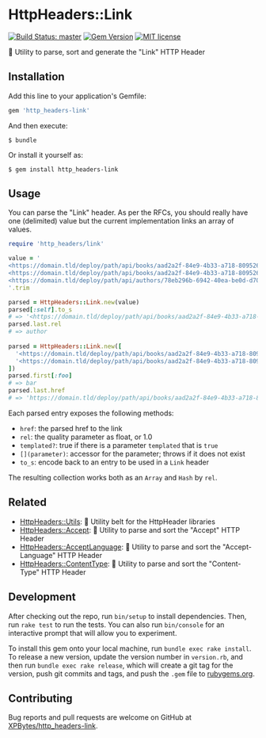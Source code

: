 # HttpHeaders::Link

[![Build Status: master](https://travis-ci.com/XPBytes/http_headers-link.svg)](https://travis-ci.com/XPBytes/http_headers-link)
[![Gem Version](https://badge.fury.io/rb/http_headers-link.svg)](https://badge.fury.io/rb/http_headers-link)
[![MIT license](http://img.shields.io/badge/license-MIT-brightgreen.svg)](http://opensource.org/licenses/MIT)

:nut_and_bolt: Utility to parse, sort and generate the "Link" HTTP Header

## Installation

Add this line to your application's Gemfile:

```ruby
gem 'http_headers-link'
```

And then execute:

    $ bundle

Or install it yourself as:

    $ gem install http_headers-link

## Usage

You can parse the "Link" header. As per the RFCs, you should really have one (delimited) value but the current 
implementation links an array of values.

```ruby
require 'http_headers/link'

value = '
<https://domain.tld/deploy/path/api/books/aad2a2f-84e9-4b33-a718-8095262def9a/reviews>; rel=reviews, 
<https://domain.tld/deploy/path/api/books/aad2a2f-84e9-4b33-a718-8095262def9a>; rel=self, 
<https://domain.tld/deploy/path/api/authors/78eb296b-6942-40ea-be0d-d702c0564b31>; rel=author
'.trim

parsed = HttpHeaders::Link.new(value)
parsed[:self].to_s
# => '<https://domain.tld/deploy/path/api/books/aad2a2f-84e9-4b33-a718-8095262def9a>; rel=self' 
parsed.last.rel
# => author
 
parsed = HttpHeaders::Link.new([
  '<https://domain.tld/deploy/path/api/books/aad2a2f-84e9-4b33-a718-8095262def9a>; rel=book, foo=bar', 
  '<https://domain.tld/deploy/path/api/books/aad2a2f-84e9-4b33-a718-8095262def9a/signatures/219472931>; rel=self'
])
parsed.first[:foo]
# => bar
parsed.last.href
# => 'https://domain.tld/deploy/path/api/books/aad2a2f-84e9-4b33-a718-8095262def9a/signatures/219472931'
```

Each parsed entry exposes the following methods:
- `href`: the parsed href to the link
- `rel`: the quality parameter as float, or 1.0
- `templated?`: true if there is a parameter `templated` that is `true`
- `[](parameter)`: accessor for the parameter; throws if it does not exist
- `to_s`: encode back to an entry to be used in a `Link` header

The resulting collection works both as an `Array` and `Hash` by `rel`.

## Related

- [HttpHeaders::Utils](https://github.com/XPBytes/http_headers-utils): :nut_and_bolt: Utility belt for the HttpHeader libraries
- [HttpHeaders::Accept](https://github.com/XPBytes/http_headers-accept): :nut_and_bolt: Utility to parse and sort the "Accept" HTTP Header
- [HttpHeaders::AcceptLanguage](https://github.com/XPBytes/http_headers-accept_language): :nut_and_bolt: Utility to parse and sort the "Accept-Language" HTTP Header
- [HttpHeaders::ContentType](https://github.com/XPBytes/http_headers-content_type): :nut_and_bolt: Utility to parse and sort the "Content-Type" HTTP Header

## Development

After checking out the repo, run `bin/setup` to install dependencies. Then, run `rake test` to run the tests. You can
also run `bin/console` for an interactive prompt that will allow you to experiment.

To install this gem onto your local machine, run `bundle exec rake install`. To release a new version, update the
version number in `version.rb`, and then run `bundle exec rake release`, which will create a git tag for the version,
push git commits and tags, and push the `.gem` file to [rubygems.org](https://rubygems.org).

## Contributing

Bug reports and pull requests are welcome on GitHub at [XPBytes/http_headers-link](https://github.com/XPBytes/http_headers-link).
